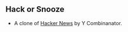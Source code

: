## Hack or Snooze

- A clone of <a href='https://news.ycombinator.com/'>Hacker News</a> by Y Combinanator.


